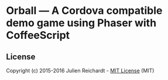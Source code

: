# Orball — A Cordova compatible demo game using Phaser with CoffeeScript

## License
Copyright (c) 2015-2016 Julien Reichardt - [MIT License](http://opensource.org/licenses/MIT) (MIT)
